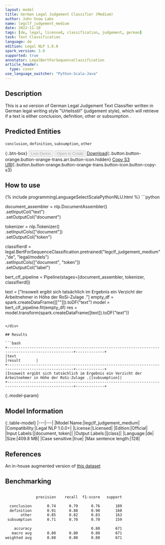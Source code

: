 ```yaml
---
layout: model
title: German Legal Judgement Classifier (Medium)
author: John Snow Labs
name: legclf_judgement_medium
date: 2022-11-10
tags: [de, legal, licensed, classification, judgement, german]
task: Text Classification
language: de
edition: Legal NLP 1.0.0
spark_version: 3.0
supported: true
annotator: LegalBertForSequenceClassification
article_header:
  type: cover
use_language_switcher: "Python-Scala-Java"
---
```


## Description

This is a `md` version of German Legal Judgement Text Classifier written in German legal writing style "Urteilsstil" (judgement style), which will retrieve if a text is either conclusion, definition, other or subsumption .

## Predicted Entities

`conclusion`, `definition`, `subsumption`, `other`

{:.btn-box}
<button class="button button-orange" disabled>Live Demo</button>
<button class="button button-orange" disabled>Open in Colab</button>
[Download](https://s3.amazonaws.com/auxdata.johnsnowlabs.com/legal/models/legclf_judgement_medium_de_1.0.0_3.0_1668064600984.zip){:.button.button-orange.button-orange-trans.arr.button-icon.hidden}
[Copy S3 URI](s3://auxdata.johnsnowlabs.com/legal/models/legclf_judgement_medium_de_1.0.0_3.0_1668064600984.zip){:.button.button-orange.button-orange-trans.button-icon.button-copy-s3}

## How to use



<div class="tabs-box" markdown="1">
{% include programmingLanguageSelectScalaPythonNLU.html %}
```python
 
document_assembler = nlp.DocumentAssembler() \
                .setInputCol("text") \
                .setOutputCol("document")
                
tokenizer = nlp.Tokenizer() \
                .setInputCols(["document"]) \
                .setOutputCol("token")
      
classifierdl = legal.BertForSequenceClassification.pretrained("legclf_judgement_medium","de", "legal/models")\
    .setInputCols(["document", "token"])\
    .setOutputCol("label")

bert_clf_pipeline = Pipeline(stages=[document_assembler,
                                     tokenizer,
                                     classifierdl])

text = ["Insoweit ergibt sich tatsächlich im Ergebnis ein Verzicht der Arbeitnehmer in Höhe der RoSi-Zulage ."]
empty_df = spark.createDataFrame([[""]]).toDF("text")
model = bert_clf_pipeline.fit(empty_df)
res = model.transform(spark.createDataFrame([text]).toDF("text"))

```

</div>

## Results

```bash
+----------------------------------------------------------------------------------------------------+-------------+
|text                                                                                                |result       |
+----------------------------------------------------------------------------------------------------+-------------+
|Insoweit ergibt sich tatsächlich im Ergebnis ein Verzicht der Arbeitnehmer in Höhe der RoSi-Zulage .|[subsumption]|
+----------------------------------------------------------------------------------------------------+-------------+

```

{:.model-param}
## Model Information

{:.table-model}
|---|---|
|Model Name:|legclf_judgement_medium|
|Compatibility:|Legal NLP 1.0.0+|
|License:|Licensed|
|Edition:|Official|
|Input Labels:|[document, token]|
|Output Labels:|[class]|
|Language:|de|
|Size:|409.8 MB|
|Case sensitive:|true|
|Max sentence length:|128|

## References

An in-house augmented version of [this dataset](https://zenodo.org/record/3936490#.Y2ybxctBxD-)

## Benchmarking

```bash

              precision    recall  f1-score   support

  conclusion       0.74      0.79      0.76       189
  definition       0.91      0.88      0.90       160
       other       0.85      0.82      0.83       163
 subsumption       0.71      0.70      0.70       159

    accuracy                           0.80       671
   macro avg       0.80      0.80      0.80       671
weighted avg       0.80      0.80      0.80       671

```
